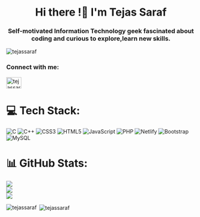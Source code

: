 <h1 align="center">Hi there !👋 I'm Tejas Saraf</h1>
<h3 align="center">Self-motivated Information Technology geek fascinated about coding and curious to explore,learn new skills.</h3>

<p align="left"> <img src="https://komarev.com/ghpvc/?username=tejassaraf&label=Profile%20views&color=0e75b6&style=flat" alt="tejassaraf" /> </p>

<h3 align="left">Connect with me:</h3>
<p align="left">
<a href="https://linkedin.com/in/tejassaraf12" target="blank"><img align="center" src="https://raw.githubusercontent.com/rahuldkjain/github-profile-readme-generator/master/src/images/icons/Social/linked-in-alt.svg" alt="tejassaraf12" height="30" width="40" /></a>
</p>

# 💻 Tech Stack:
![C](https://img.shields.io/badge/c-%2300599C.svg?style=flat-square&logo=c&logoColor=white) ![C++](https://img.shields.io/badge/c++-%2300599C.svg?style=flat-square&logo=c%2B%2B&logoColor=white) ![CSS3](https://img.shields.io/badge/css3-%231572B6.svg?style=flat-square&logo=css3&logoColor=white) ![HTML5](https://img.shields.io/badge/html5-%23E34F26.svg?style=flat-square&logo=html5&logoColor=white) ![JavaScript](https://img.shields.io/badge/javascript-%23323330.svg?style=flat-square&logo=javascript&logoColor=%23F7DF1E) ![PHP](https://img.shields.io/badge/php-%23777BB4.svg?style=flat-square&logo=php&logoColor=white) ![Netlify](https://img.shields.io/badge/netlify-%23000000.svg?style=flat-square&logo=netlify&logoColor=#00C7B7) ![Bootstrap](https://img.shields.io/badge/bootstrap-%23563D7C.svg?style=flat-square&logo=bootstrap&logoColor=white) ![MySQL](https://img.shields.io/badge/mysql-%2300f.svg?style=flat-square&logo=mysql&logoColor=white)
# 📊 GitHub Stats:
![](https://github-readme-stats.vercel.app/api?username=TejasSaraf&theme=dark&hide_border=false&include_all_commits=true&count_private=false)<br/>
![](https://github-readme-streak-stats.herokuapp.com/?user=TejasSaraf&theme=dark&hide_border=false)<br/>
![](https://github-readme-stats.vercel.app/api/top-langs/?username=TejasSaraf&theme=dark&hide_border=false&include_all_commits=true&count_private=false&layout=compact)

<p><img align="left" src="https://github-readme-stats.vercel.app/api/top-langs?username=tejassaraf&show_icons=true&locale=en&layout=compact" alt="tejassaraf" /></p>

<p>&nbsp;<img align="center" src="https://github-readme-stats.vercel.app/api?username=tejassaraf&show_icons=true&locale=en" alt="tejassaraf" /></p>



